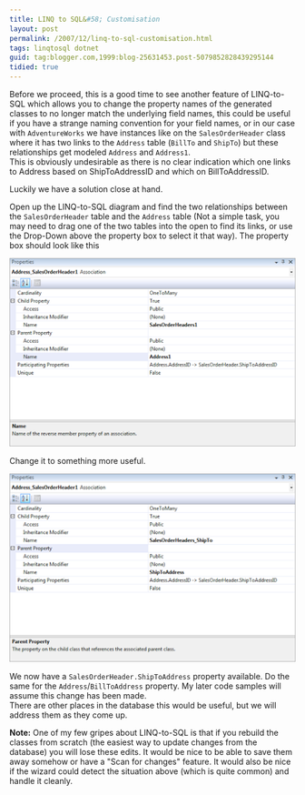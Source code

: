 ```yaml
---
title: LINQ to SQL&#58; Customisation
layout: post
permalink: /2007/12/linq-to-sql-customisation.html
tags: linqtosql dotnet
guid: tag:blogger.com,1999:blog-25631453.post-5079852828439295144
tidied: true
---
```


Before we proceed, this is a good time to see another feature of LINQ-to-SQL which allows you to change the property names of the generated classes to no longer match the underlying field names, this could be useful if you have a strange naming convention for your field names, or in our case with `AdventureWorks` we have instances like on the `SalesOrderHeader` class where it has two links to the `Address` table (`BillTo` and `ShipTo`) but these relationships get modeled `Address` and `Address1`.  
This is obviously undesirable as there is no clear indication which one links to Address based on ShipToAddressID and which on BillToAddressID.

Luckily we have a solution close at hand.

<!-- more -->

Open up the LINQ-to-SQL diagram and find the two relationships between the `SalesOrderHeader` table and the `Address` table (Not a simple task, you may need to drag one of the two tables into the open to find its links, or use the Drop-Down above the property box to select it that way). The property box should look like this

![Address1](/images/1382874053706.png) 

Change it to something more useful.

![ShipToAddress](/images/1382874053707.png) 

We now have a `SalesOrderHeader.ShipToAddress` property available. Do the same for the `Address`/`BillToAddress` property. My later code samples will assume this change has been made.  
There are other places in the database this would be useful, but we will address them as they come up.

**Note:** One of my few gripes about LINQ-to-SQL is that if you rebuild the classes from scratch (the easiest way to update changes from the database) you will lose these edits. It would be nice to be able to save them away somehow or have a "Scan for changes" feature. It would also be nice if the wizard could detect the situation above (which is quite common) and handle it cleanly.
